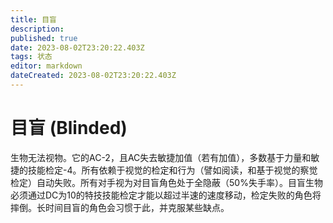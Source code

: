 ```yaml
---
title: 目盲
description: 
published: true
date: 2023-08-02T23:20:22.403Z
tags: 状态
editor: markdown
dateCreated: 2023-08-02T23:20:22.403Z
---
```


# 目盲 (Blinded)
生物无法视物。它的AC-2，且AC失去敏捷加值（若有加值），多数基于力量和敏捷的技能检定-4。所有依赖于视觉的检定和行为（譬如阅读，和基于视觉的察觉检定）自动失败。所有对手视为对目盲角色处于全隐蔽（50%失手率）。目盲生物必须通过DC为10的特技技能检定才能以超过半速的速度移动，检定失败的角色将摔倒。长时间目盲的角色会习惯于此，并克服某些缺点。